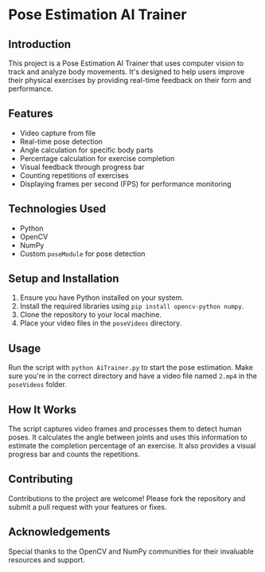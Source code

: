 # Pose Estimation AI Trainer

## Introduction
This project is a Pose Estimation AI Trainer that uses computer vision to track and analyze body movements. It's designed to help users improve their physical exercises by providing real-time feedback on their form and performance.

## Features
- Video capture from file
- Real-time pose detection
- Angle calculation for specific body parts
- Percentage calculation for exercise completion
- Visual feedback through progress bar
- Counting repetitions of exercises
- Displaying frames per second (FPS) for performance monitoring

## Technologies Used
- Python
- OpenCV
- NumPy
- Custom `poseModule` for pose detection

## Setup and Installation
1. Ensure you have Python installed on your system.
2. Install the required libraries using `pip install opencv-python numpy`.
3. Clone the repository to your local machine.
4. Place your video files in the `poseVideos` directory.

## Usage
Run the script with `python AiTrainer.py` to start the pose estimation. Make sure you're in the correct directory and have a video file named `2.mp4` in the `poseVideos` folder.

## How It Works
The script captures video frames and processes them to detect human poses. It calculates the angle between joints and uses this information to estimate the completion percentage of an exercise. It also provides a visual progress bar and counts the repetitions.

## Contributing
Contributions to the project are welcome! Please fork the repository and submit a pull request with your features or fixes.


## Acknowledgements
Special thanks to the OpenCV and NumPy communities for their invaluable resources and support.

